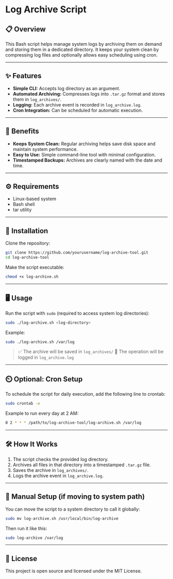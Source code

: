 # Log Archive Script

## 📋 Overview

This Bash script helps manage system logs by archiving them on demand and storing them in a dedicated directory. It keeps your system clean by compressing log files and optionally allows easy scheduling using cron.

---

## ✨ Features

* **Simple CLI:** Accepts log directory as an argument.
* **Automated Archiving:** Compresses logs into `.tar.gz` format and stores them in `log_archives/`.
* **Logging:** Each archive event is recorded in `log_archive.log`.
* **Cron Integration:** Can be scheduled for automatic execution.

---

## 🌟 Benefits

* **Keeps System Clean:** Regular archiving helps save disk space and maintain system performance.
* **Easy to Use:** Simple command-line tool with minimal configuration.
* **Timestamped Backups:** Archives are clearly named with the date and time.

---

## ⚙️ Requirements

* Linux-based system
* Bash shell
* tar utility

---

## 🚀 Installation

Clone the repository:

```bash
git clone https://github.com/yourusername/log-archive-tool.git
cd log-archive-tool
```

Make the script executable:

```bash
chmod +x log-archive.sh
```

---

## 🖥️ Usage

Run the script with `sudo` (required to access system log directories):

```bash
sudo ./log-archive.sh <log-directory>
```

Example:

```bash
sudo ./log-archive.sh /var/log
```

> ✅ The archive will be saved in `log_archives/`
> 📝 The operation will be logged in `log_archive.log`

---

## ⏲️ Optional: Cron Setup

To schedule the script for daily execution, add the following line to crontab:

```bash
sudo crontab -e
```

Example to run every day at 2 AM:

```bash
0 2 * * * /path/to/log-archive-tool/log-archive.sh /var/log
```

---

## 🛠️ How It Works

1. The script checks the provided log directory.
2. Archives all files in that directory into a timestamped `.tar.gz` file.
3. Saves the archive in `log_archives/`.
4. Logs the archive event in `log_archive.log`.

---

## 🧹 Manual Setup (if moving to system path)

You can move the script to a system directory to call it globally:

```bash
sudo mv log-archive.sh /usr/local/bin/log-archive
```

Then run it like this:

```bash
sudo log-archive /var/log
```

---

## 📝 License

This project is open source and licensed under the MIT License.
